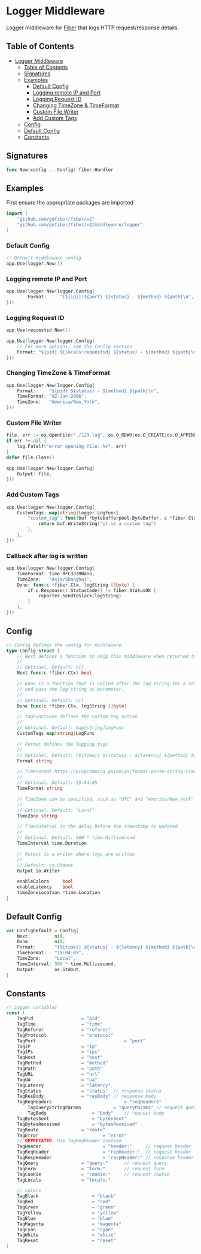 # Logger Middleware
Logger middleware for [Fiber](https://github.com/gofiber/fiber) that logs HTTP request/response details.

## Table of Contents
- [Logger Middleware](#logger-middleware)
	- [Table of Contents](#table-of-contents)
	- [Signatures](#signatures)
	- [Examples](#examples)
		- [Default Config](#default-config)
		- [Logging remote IP and Port](#logging-remote-ip-and-port)
		- [Logging Request ID](#logging-request-id)
		- [Changing TimeZone & TimeFormat](#changing-timezone--timeformat)
		- [Custom File Writer](#custom-file-writer)
        - [Add Custom Tags](#add-custom-tags)
	- [Config](#config)
	- [Default Config](#default-config-1)
	- [Constants](#constants)

## Signatures
```go
func New(config ...Config) fiber.Handler
```

## Examples
First ensure the appropriate packages are imported
```go
import (
	"github.com/gofiber/fiber/v2"
	"github.com/gofiber/fiber/v2/middleware/logger"
)
```

### Default Config
```go
// Default middleware config
app.Use(logger.New())
```

### Logging remote IP and Port

```go
app.Use(logger.New(logger.Config{
        Format:     "[${ip}]:${port} ${status} - ${method} ${path}\n",
}))
```

### Logging Request ID
```go
app.Use(requestid.New())

app.Use(logger.New(logger.Config{
	// For more options, see the Config section
	Format: "${pid} ${locals:requestid} ${status} - ${method} ${path}​\n",
}))
```

### Changing TimeZone & TimeFormat

```go
app.Use(logger.New(logger.Config{
	Format:     "${pid} ${status} - ${method} ${path}\n",
	TimeFormat: "02-Jan-2006",
	TimeZone:   "America/New_York",
}))
```

### Custom File Writer
```go
file, err := os.OpenFile("./123.log", os.O_RDWR|os.O_CREATE|os.O_APPEND, 0666)
if err != nil {
	log.Fatalf("error opening file: %v", err)
}
defer file.Close()

app.Use(logger.New(logger.Config{
	Output: file,
}))
```
### Add Custom Tags
```go
app.Use(logger.New(logger.Config{
	CustomTags: map[string]logger.LogFunc{
		"custom_tag": func(buf *bytebufferpool.ByteBuffer, c *fiber.Ctx, data *Data, extraParam string) (int, error) {
			return buf.WriteString("it is a custom tag")
		},
	},
}))
```

### Callback after log is written

```go
app.Use(logger.New(logger.Config{
	TimeFormat: time.RFC3339Nano,
	TimeZone:   "Asia/Shanghai",
	Done: func(c *fiber.Ctx, logString []byte) {
		if c.Response().StatusCode() != fiber.StatusOK {
			reporter.SendToSlack(logString) 
		}
	},
}))
```

## Config
```go
// Config defines the config for middleware.
type Config struct {
	// Next defines a function to skip this middleware when returned true.
	//
	// Optional. Default: nil
	Next func(c *fiber.Ctx) bool

	// Done is a function that is called after the log string for a request is written to Output,
	// and pass the log string as parameter.
	//
	// Optional. Default: nil
	Done func(c *fiber.Ctx, logString []byte)

	// tagFunctions defines the custom tag action
	//
	// Optional. Default: map[string]LogFunc
	CustomTags map[string]LogFunc

	// Format defines the logging tags
	//
	// Optional. Default: [${time}] ${status} - ${latency} ${method} ${path}\n
	Format string

	// TimeFormat https://programming.guide/go/format-parse-string-time-date-example.html
	//
	// Optional. Default: 15:04:05
	TimeFormat string

	// TimeZone can be specified, such as "UTC" and "America/New_York" and "Asia/Chongqing", etc
	//
	// Optional. Default: "Local"
	TimeZone string

	// TimeInterval is the delay before the timestamp is updated
	//
	// Optional. Default: 500 * time.Millisecond
	TimeInterval time.Duration

	// Output is a writer where logs are written
	//
	// Default: os.Stdout
	Output io.Writer

	enableColors     bool
	enableLatency    bool
	timeZoneLocation *time.Location
}
```

## Default Config
```go
var ConfigDefault = Config{
    Next:         nil,
    Done:         nil,
    Format:       "[${time}] ${status} - ${latency} ${method} ${path}\n",
    TimeFormat:   "15:04:05",
    TimeZone:     "Local",
    TimeInterval: 500 * time.Millisecond,
    Output:       os.Stdout,
}
```

## Constants
```go
// Logger variables
const (
	TagPid					= "pid"
	TagTime					= "time"
	TagReferer				= "referer"
	TagProtocol				= "protocol"
	TagPort                                 = "port"
	TagIP					= "ip"
	TagIPs					= "ips"
	TagHost					= "host"
	TagMethod				= "method"
	TagPath					= "path"
	TagURL					= "url"
	TagUA					= "ua"
	TagLatency				= "latency"
	TagStatus				= "status"	// response status
	TagResBody				= "resBody"	// response body
	TagReqHeaders                           = "reqHeaders"
        TagQueryStringParams			= "queryParams"	// request query parameters
        TagBody					= "body"	// request body
	TagBytesSent				= "bytesSent"
	TagBytesReceived			= "bytesReceived"
	TagRoute				= "route"
	TagError                		= "error"
	// DEPRECATED: Use TagReqHeader instead
	TagHeader               		= "header:"     // request header
	TagReqHeader            		= "reqHeader:"  // request header
	TagRespHeader           		= "respHeader:" // response header
	TagQuery				= "query:"      // request query
	TagForm					= "form:"       // request form
	TagCookie				= "cookie:"     // request cookie
	TagLocals				= "locals:"

	// colors
	TagBlack        			= "black"
	TagRed           			= "red"
	TagGreen        			= "green"
	TagYellow        			= "yellow"
	TagBlue          			= "blue"
	TagMagenta       			= "magenta"
	TagCyan          			= "cyan"
	TagWhite         			= "white"
	TagReset         			= "reset"
)
```

